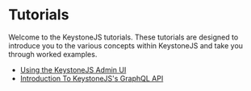 <!--[meta]
section: tutorials
title: Introduction
[meta]-->

# Tutorials

Welcome to the KeystoneJS tutorials. These tutorials are designed to introduce you to the various concepts within KeystoneJS and take you through worked examples.

- [Using the KeystoneJS Admin UI](./admin-ui.md)
- [Introduction To KeystoneJS's GraphQL API](./intro-to-graphql.md)
